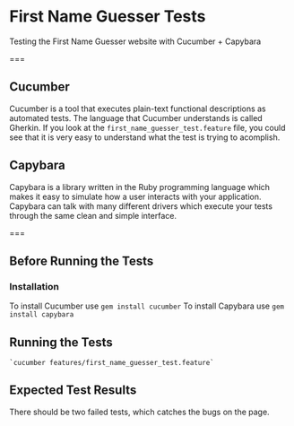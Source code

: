 # First Name Guesser Tests

Testing the First Name Guesser website with Cucumber + Capybara

===
## Cucumber

Cucumber is a tool that executes plain-text functional descriptions as automated tests. The language that Cucumber understands is called Gherkin. If you look at the `first_name_guesser_test.feature` file, you could see that it is very easy to understand what the test is trying to acomplish.

## Capybara

Capybara is a library written in the Ruby programming language which makes it easy to simulate how a user interacts with your application. Capybara can talk with many different drivers which execute your tests through the same clean and simple interface.

===
## Before Running the Tests

### Installation

To install Cucumber use
    `gem install cucumber`
To install Capybara use
    `gem install capybara`

## Running the Tests

	`cucumber features/first_name_guesser_test.feature`

## Expected Test Results

There should be two failed tests, which catches the bugs on the page.